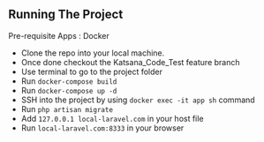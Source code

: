 ## Running The Project

Pre-requisite Apps : Docker

- Clone the repo into your local machine.
- Once done checkout the Katsana_Code_Test feature branch
- Use terminal to go to the project folder
- Run `docker-compose build` 
- Run `docker-compose up -d` 
- SSH into the project by using `docker exec -it app sh` command
- Run `php artisan migrate`
- Add `127.0.0.1 local-laravel.com` in your host file
- Run `local-laravel.com:8333` in your browser